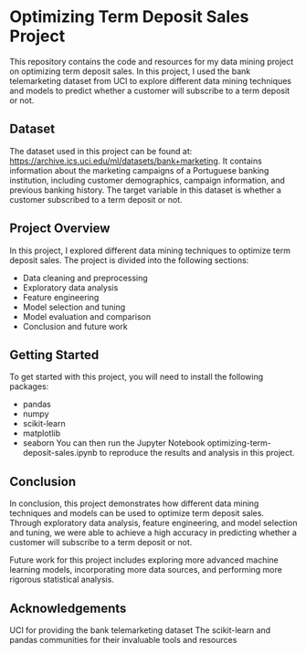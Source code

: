 # Optimizing Term Deposit Sales Project
This repository contains the code and resources for my data mining project on optimizing term deposit sales. In this project, I used the bank telemarketing dataset from UCI to explore different data mining techniques and models to predict whether a customer will subscribe to a term deposit or not.

## Dataset
The dataset used in this project can be found at: https://archive.ics.uci.edu/ml/datasets/bank+marketing. It contains information about the marketing campaigns of a Portuguese banking institution, including customer demographics, campaign information, and previous banking history. The target variable in this dataset is whether a customer subscribed to a term deposit or not.

## Project Overview
In this project, I explored different data mining techniques to optimize term deposit sales. The project is divided into the following sections:

* Data cleaning and preprocessing
* Exploratory data analysis
* Feature engineering
* Model selection and tuning
* Model evaluation and comparison
* Conclusion and future work

## Getting Started
To get started with this project, you will need to install the following packages:

* pandas
* numpy
* scikit-learn
* matplotlib
* seaborn
You can then run the Jupyter Notebook optimizing-term-deposit-sales.ipynb to reproduce the results and analysis in this project.

## Conclusion
In conclusion, this project demonstrates how different data mining techniques and models can be used to optimize term deposit sales. Through exploratory data analysis, feature engineering, and model selection and tuning, we were able to achieve a high accuracy in predicting whether a customer will subscribe to a term deposit or not.

Future work for this project includes exploring more advanced machine learning models, incorporating more data sources, and performing more rigorous statistical analysis.

## Acknowledgements
UCI for providing the bank telemarketing dataset
The scikit-learn and pandas communities for their invaluable tools and resources
